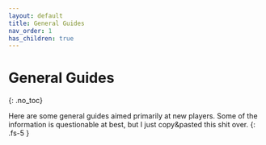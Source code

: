 ```yaml
---
layout: default
title: General Guides
nav_order: 1
has_children: true
---
```


# General Guides
{: .no_toc}

Here are some general guides aimed primarily at new players. Some of the information is questionable at best, but I just copy&pasted this shit over.
{: .fs-5 }